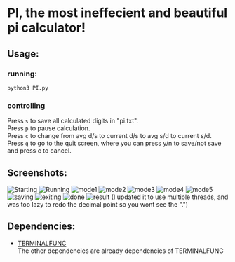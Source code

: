 # PI, the most ineffecient and beautiful pi calculator!
## Usage:
### running:
`python3 PI.py` 
### controlling
Press `s` to save all calculated digits in "pi.txt".  
Press `p` to pause calculation.  
Press `c` to change from avg d/s to current d/s to avg s/d to current s/d.  
Press `q` to go to the quit screen, where you can press y/n to save/not save and press c to cancel.  

## Screenshots:

![Starting](https://github.com/lomnom/PI/blob/main/Screenshots/starting.png)
![Running](https://github.com/lomnom/PI/blob/main/Screenshots/running.png)
![mode1](https://github.com/lomnom/PI/blob/main/Screenshots/mode1.png)
![mode2](https://github.com/lomnom/PI/blob/main/Screenshots/mode2.png)
![mode3](https://github.com/lomnom/PI/blob/main/Screenshots/mode3.png)
![mode4](https://github.com/lomnom/PI/blob/main/Screenshots/mode4.png)
![mode5](https://github.com/lomnom/PI/blob/main/Screenshots/mode5.png)
![saving](https://github.com/lomnom/PI/blob/main/Screenshots/saving.png)
![exiting](https://github.com/lomnom/PI/blob/main/Screenshots/exiting.png)
![done](https://github.com/lomnom/PI/blob/main/Screenshots/done.png)
![result](https://github.com/lomnom/PI/blob/main/Screenshots/result.png)
(I updated it to use multiple threads, and was too lazy to redo the decimal point so you wont see the ".")

## Dependencies:
- [TERMINALFUNC](https://github.com/lomnom/TERMINALFUNC)  
The other dependencies are already dependencies of TERMINALFUNC
